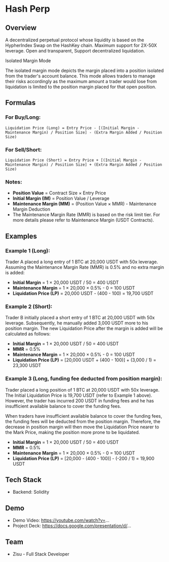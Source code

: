 # Hash Perp

## Overview
A decentralized perpetual protocol whose liquidity is based on the HypherIndex Swap on the HashKey chain.
Maximum support for 2X-50X leverage.
Open and transparent, Support decentralized liquidation.

Isolated Margin Mode

The isolated margin mode depicts the margin placed into a position isolated from the trader's account balance. This mode allows traders to manage their risks accordingly as the maximum amount a trader would lose from liquidation is limited to the position margin placed for that open position.

## Formulas

### For Buy/Long:
```
Liquidation Price (Long) = Entry Price - [(Initial Margin - Maintenance Margin) / Position Size] - (Extra Margin Added / Position Size)
```

### For Sell/Short:
```
Liquidation Price (Short) = Entry Price + [(Initial Margin - Maintenance Margin) / Position Size] + (Extra Margin Added / Position Size)
```

### Notes:
- **Position Value** = Contract Size × Entry Price
- **Initial Margin (IM)** = Position Value / Leverage
- **Maintenance Margin (MM)** = (Position Value × MMR) - Maintenance Margin Deduction
- The Maintenance Margin Rate (MMR) is based on the risk limit tier. For more details please refer to Maintenance Margin (USDT Contracts).

## Examples

### Example 1 (Long):
Trader A placed a long entry of 1 BTC at 20,000 USDT with 50x leverage. Assuming the Maintenance Margin Rate (MMR) is 0.5% and no extra margin is added:

- **Initial Margin** = 1 × 20,000 USDT / 50 = 400 USDT
- **Maintenance Margin** = 1 × 20,000 × 0.5% - 0 = 100 USDT
- **Liquidation Price (LP)** = 20,000 USDT - (400 - 100) = 19,700 USDT

### Example 2 (Short):
Trader B initially placed a short entry of 1 BTC at 20,000 USDT with 50x leverage. Subsequently, he manually added 3,000 USDT more to his position margin. The new Liquidation Price after the margin is added will be calculated as follows:

- **Initial Margin** = 1 × 20,000 USDT / 50 = 400 USDT
- **MMR** = 0.5%
- **Maintenance Margin** = 1 × 20,000 × 0.5% - 0 = 100 USDT
- **Liquidation Price (LP)** = [20,000 USDT + (400 - 100)] + (3,000 / 1) = 23,300 USDT

### Example 3 (Long, funding fee deducted from position margin):
Trader placed a long position of 1 BTC at 20,000 USDT with 50x leverage. The Initial Liquidation Price is 19,700 USDT (refer to Example 1 above). However, the trader has incurred 200 USDT in funding fees and he has insufficient available balance to cover the funding fees.

When traders have insufficient available balance to cover the funding fees, the funding fees will be deducted from the position margin. Therefore, the decrease in position margin will then move the Liquidation Price nearer to the Mark Price, making the position more prone to be liquidated.

- **Initial Margin** = 1 × 20,000 USDT / 50 = 400 USDT
- **MMR** = 0.5%
- **Maintenance Margin** = 1 × 20,000 × 0.5% - 0 = 100 USDT
- **Liquidation Price (LP)** = [20,000 - (400 - 100)] - (-200 / 1) = 19,900 USDT

## Tech Stack
- Backend: Solidity

## Demo
- Demo Video: https://youtube.com/watch?v=...
- Project Deck: https://docs.google.com/presentation/d/...

## Team
- Zisu - Full Stack Developer